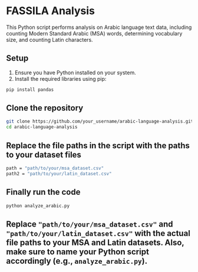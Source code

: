 # FASSILA Analysis

This Python script performs analysis on Arabic language text data, including counting Modern Standard Arabic (MSA) words, determining vocabulary size, and counting Latin characters.

## Setup

1. Ensure you have Python installed on your system.
2. Install the required libraries using pip:

```bash
pip install pandas
```

## Clone the repository
```bash
git clone https://github.com/your_username/arabic-language-analysis.git
cd arabic-language-analysis
```
## Replace the file paths in the script with the paths to your dataset files
```bash
path = "path/to/your/msa_dataset.csv"
path2 = "path/to/your/latin_dataset.csv"
```
## Finally run the code
```bash
python analyze_arabic.py
```

## Replace `"path/to/your/msa_dataset.csv"` and `"path/to/your/latin_dataset.csv"` with the actual file paths to your MSA and Latin datasets. Also, make sure to name your Python script accordingly (e.g., `analyze_arabic.py`).
